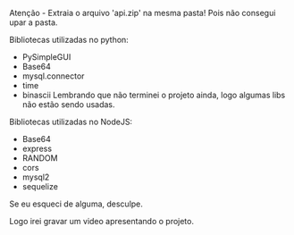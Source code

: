 Atenção - Extraia o arquivo 'api.zip' na mesma pasta! Pois não consegui upar a pasta.

Bibliotecas utilizadas no python:
- PySimpleGUI
- Base64
- mysql.connector
- time
- binascii
Lembrando que não terminei o projeto ainda, logo algumas libs não estão sendo usadas.


Bibliotecas utilizadas no NodeJS:
- Base64
- express
- RANDOM
- cors
- mysql2
- sequelize



Se eu esqueci de alguma, desculpe.

Logo irei gravar um video apresentando o projeto.

